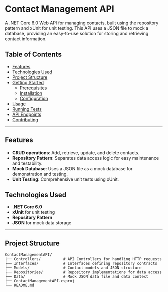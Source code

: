 # Contact Management API

A .NET Core 6.0 Web API for managing contacts, built using the repository pattern and xUnit for unit testing. This API uses a JSON file to mock a database, providing an easy-to-use solution for storing and retrieving contact information.

## Table of Contents

- [Features](#features)
- [Technologies Used](#technologies-used)
- [Project Structure](#project-structure)
- [Getting Started](#getting-started)
  - [Prerequisites](#prerequisites)
  - [Installation](#installation)
  - [Configuration](#configuration)
- [Usage](#usage)
- [Running Tests](#running-tests)
- [API Endpoints](#api-endpoints)
- [Contributing](#contributing)

---

## Features

- **CRUD operations**: Add, retrieve, update, and delete contacts.
- **Repository Pattern**: Separates data access logic for easy maintenance and testability.
- **Mock Database**: Uses a JSON file as a mock database for demonstration and testing.
- **Unit Testing**: Comprehensive unit tests using xUnit.

## Technologies Used

- **.NET Core 6.0**
- **xUnit** for unit testing
- **Repository Pattern**
- **JSON** for mock data storage

---

## Project Structure

```plaintext
ContactManagementAPI/
├── Controllers/          # API Controllers for handling HTTP requests
├── Interfaces/           # Interfaces defining repository contracts
├── Models/               # Contact models and JSON structure
├── Repositories/         # Repository implementations for data access
├── Data/                 # Mock JSON data file and data context
├── ContactManagementAPI.csproj
└── README.md
